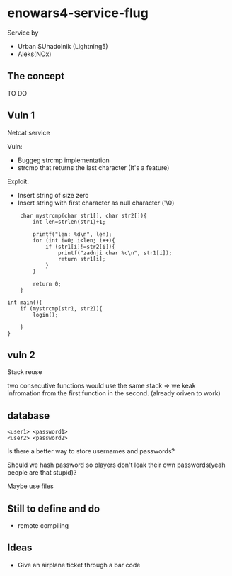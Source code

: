 # enowars4-service-flug

Service by
* Urban SUhadolnik (Lightning5)
* Aleks(NOx)


## The concept

TO DO


## Vuln 1

Netcat service


Vuln:

* Buggeg strcmp implementation
* strcmp that returns the last character (It's a feature)


Exploit:
* Insert string of size zero
* Insert string with first character as null character ('\0)

```
    char mystrcmp(char str1[], char str2[]){
        int len=strlen(str1)+1;

        printf("len: %d\n", len);
        for (int i=0; i<len; i++){
            if (str1[i]!=str2[i]){
                printf("zadnji char %c\n", str1[i]);
                return str1[i];
            }
        }

        return 0;
    }
```

    int main(){
        if (mystrcmp(str1, str2)){
            login();
        
        }
    }
    
## vuln 2

Stack reuse

two consecutive functions would use the same stack => we keak infromation from the first function in the second. (already oriven to work)


## database

    <user1> <password1>
    <user2> <password2>
    
Is there a better way to store usernames and passwords?

Should we hash password so players don't leak their own passwords(yeah people are that stupid)?

Maybe use files



## Still to define and do

* remote compiling


## Ideas


* Give an airplane ticket through a bar code

